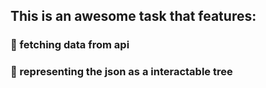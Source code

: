 
## This is an awesome task that features:


### 🦆 fetching data from api
### 🐐 representing the json as a interactable tree


